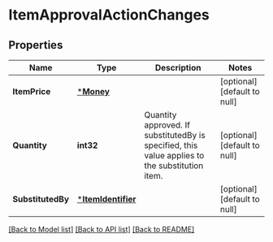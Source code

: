 # ItemApprovalActionChanges

## Properties
Name | Type | Description | Notes
------------ | ------------- | ------------- | -------------
**ItemPrice** | [***Money**](Money.md) |  | [optional] [default to null]
**Quantity** | **int32** | Quantity approved. If substitutedBy is specified, this value applies to the substitution item. | [optional] [default to null]
**SubstitutedBy** | [***ItemIdentifier**](ItemIdentifier.md) |  | [optional] [default to null]

[[Back to Model list]](../README.md#documentation-for-models) [[Back to API list]](../README.md#documentation-for-api-endpoints) [[Back to README]](../README.md)

